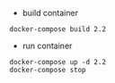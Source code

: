 - build container
```
docker-compose build 2.2
```
- run container
```
docker-compose up -d 2.2
docker-compose stop
```
